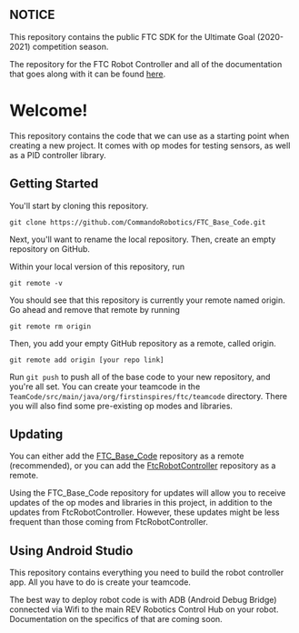 ## NOTICE

This repository contains the public FTC SDK for the Ultimate Goal (2020-2021) competition season.

The repository for the FTC Robot Controller and all of the documentation that goes along with it can be found [here](https://github.com/FIRST-Tech-Challenge/FtcRobotController).

# Welcome!

This repository contains the code that we can use as a starting point when creating a new project. It comes with op modes for testing sensors, as well as a PID controller library.

## Getting Started

You'll start by cloning this repository.
```
git clone https://github.com/CommandoRobotics/FTC_Base_Code.git
```

Next, you'll want to rename the local repository. Then, create an empty repository on GitHub.

Within your local version of this repository, run
```
git remote -v
```
You should see that this repository is currently your remote named origin. Go ahead and remove that remote by running
```
git remote rm origin
```

Then, you add your empty GitHub repository as a remote, called origin.
```
git remote add origin [your repo link]
```

Run `git push` to push all of the base code to your new repository, and you're all set. You can create your teamcode in the `TeamCode/src/main/java/org/firstinspires/ftc/teamcode` directory. There you will also find some pre-existing op modes and libraries.

## Updating

You can either add the [FTC_Base_Code](https://github.com/CommandoRobotics/FTC_Base_Code) repository as a remote (recommended), or you can add the [FtcRobotController](https://github.com/FIRST-Tech-Challenge/FtcRobotController) repository as a remote.

Using the FTC_Base_Code repository for updates will allow you to receive updates of the op modes and libraries in this project, in addition to the updates from FtcRobotController. However, these updates might be less frequent than those coming from FtcRobotController.

## Using Android Studio

This repository contains everything you need to build the robot controller app. All you have to do is create your teamcode. 

The best way to deploy robot code is with ADB (Android Debug Bridge) connected via Wifi to the main REV Robotics Control Hub on your robot. Documentation on the specifics of that are coming soon.